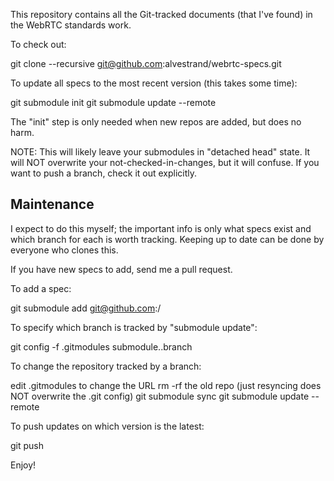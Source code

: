 This repository contains all the Git-tracked documents (that I've found)
in the WebRTC standards work.

To check out:

  git clone --recursive git@github.com:alvestrand/webrtc-specs.git

To update all specs to the most recent version (this takes some time):

  git submodule init
  git submodule update --remote

The "init" step is only needed when new repos are added, but does no harm.

NOTE: This will likely leave your submodules in "detached head" state.
It will NOT overwrite your not-checked-in-changes, but it will confuse.
If you want to push a branch, check it out explicitly.

Maintenance
-----------
I expect to do this myself; the important info is only what specs exist
and which branch for each is worth tracking. Keeping up to date can be
done by everyone who clones this.

If you have new specs to add, send me a pull request.

To add a spec:

  git submodule add git@github.com:<user>/<repo> <local dir for repo>

To specify which branch is tracked by "submodule update":

  git config -f .gitmodules submodule.<spec-directory>.branch <branch name>

To change the repository tracked by a branch:

  edit .gitmodules to change the URL
  rm -rf the old repo (just resyncing does NOT overwrite the .git config)
  git submodule sync
  git submodule update --remote

To push updates on which version is the latest:

  git push

Enjoy!
